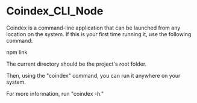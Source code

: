 # Coindex_CLI_Node

Coindex is a command-line application that can be launched from any location on the system. If this is your first time running it, use the following command:

npm link

The current directory should be the project's root folder.

Then, using the "coindex" command, you can run it anywhere on your system.

For more information, run "coindex -h."
